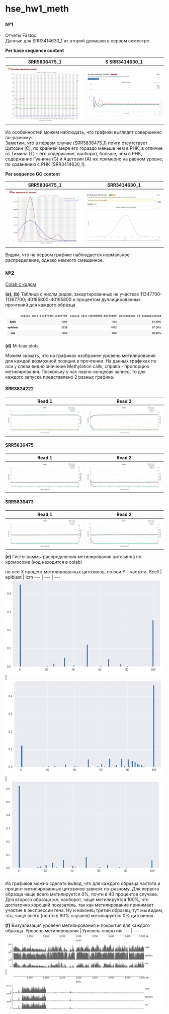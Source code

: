 # hse_hw1_meth
### №1

Отчеты Fastqc:<br>
Данные для SRR3414630_1 из второй домашки в первом семестре.

**Per base sequence content**

SRR5836475_1 | S SRR3414630_1
--- | ---
![](https://github.com/ulvivl/hse_hw1_meth/blob/main/img/Per_b_sc_1.png) |  ![](https://github.com/ulvivl/hse_hw1_meth/blob/main/img/per_b_sq3.png)

Из особенностей можем наблюдать, что графики выглядят совершенно по-разному:<br>
Заметим, что в первом случае (SRR5836475_1) почти отсутствует Цитозин (C), по крайней мере его гораздо меньше чем в РНК, в отличие от Тимина (T) – его содержание, наоборот, больше, чем в РНК, cодержание Гуанина (G) и Ацетозин (А) же примерно на равном уровне, по сравнению с РНК (SRR3414630_1).<br>

**Per sequence GC content**

SRR5836475_1 | SRR3414630_1
--- | --- 
![](https://github.com/ulvivl/hse_hw1_meth/blob/main/img/Per_s_gc_1.png) |  ![](https://github.com/ulvivl/hse_hw1_meth/blob/main/img/Per_s_gc_3.png)

Видим, что на первом графике наблюдается нормальное распределение, однако немного смещенное.


### №2

[Colab с кодом](https://colab.research.google.com/drive/1QuP74Ola371aS37arV9O7BzrYBJgOFRI?usp=sharing)

**(a), (b)** Таблица с числм ридов, закартированных на участках 11347700-11367700; 40185800-40195800 и процентом дуплицированных прочтений для каждого образца

![](https://github.com/ulvivl/hse_hw1_meth/blob/main/img/table.png)

**(d)** M-bias plots<br>

Можем сказать, что на графиках изображен уровень метилирования для каждой возможной позиции в прочтении. На данных графиках по оси ```y``` слева видно значение Methylation calls, справа - пропорцию метилирования. Поскольку у нас парно-концевая запись, то для каждого запуска представлено 2 разных графика.

#### SRR3824222
Read 1 | Read 2 
--- | --- 
![](https://github.com/ulvivl/hse_hw1_meth/blob/main/img/Bismark_M-bias%20Read_1_22.png) | ![](https://github.com/ulvivl/hse_hw1_meth/blob/main/img/Bismark_M-bias%20Read_2_22.png) 
#### SRR5836475
Read 1 | Read 2 
--- | --- 
![](https://github.com/ulvivl/hse_hw1_meth/blob/main/img/Bismark_M-bias%20Read_1_75.png) | ![](https://github.com/ulvivl/hse_hw1_meth/blob/main/img/Bismark_M-bias%20Read_2_75.png)
#### SRR5836473
Read 1 | Read 2 
--- | --- 
![](https://github.com/ulvivl/hse_hw1_meth/blob/main/img/Bismark_M-bias%20Read_1_73.png) | ![](https://github.com/ulvivl/hse_hw1_meth/blob/main/img/Bismark_M-bias%20Read_2_73.png)

**(e)** Гистограммы распределения метилирования цитозинов по хромосоме (код находится в colab)

по оси X процент метилированных цитозинов, по оси Y - частота.
8cell | epiblast | icm 
--- | --- | ---
![](https://github.com/ulvivl/hse_hw1_meth/blob/main/img/8cell.png) | ![](https://github.com/ulvivl/hse_hw1_meth/blob/main/img/epiblast.png) |  ![](https://github.com/ulvivl/hse_hw1_meth/blob/main/img/icm.png)

Из графиков можно сделать вывод, что для каждого образца частота и процент метилированных цитозинов зависят по-разному. Для первого образца чаще всего метилируется 0%, почти в 40 процентов случаев. Для второго образца же, наоборот, чаще метилируется 100%, что достаточно хороший показатель, так как метилирование принимает участие в экспрессии гена. Ну и наконец третий образец, тут мы видим, что, чаще всего (почти в 60% случаев) метилируется 0% цитозинов.  

**(f)** Визуализация уровеня метилирования и покрытия для каждого образца.
Уровень метилирования | Уровень покрытия
--- | --- 
![](https://github.com/ulvivl/hse_hw1_meth/blob/main/img/met_level.png) | ![](https://github.com/ulvivl/hse_hw1_meth/blob/main/img/cov_level.png)
